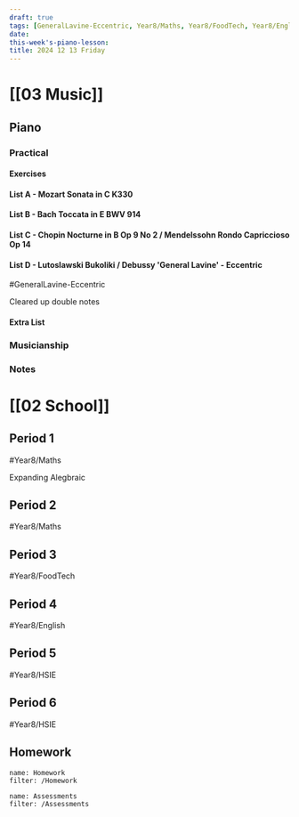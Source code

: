 ```yaml
---
draft: true
tags: [GeneralLavine-Eccentric, Year8/Maths, Year8/FoodTech, Year8/English, Year8/HSIE]
date: 
this-week's-piano-lesson: 
title: 2024 12 13 Friday
---
```


# [[03 Music]]

## Piano

### Practical

#### Exercises

#### List A - Mozart Sonata in C K330

#### List B - Bach Toccata in E BWV 914

#### List C - Chopin Nocturne in B Op 9 No 2 / Mendelssohn Rondo Capriccioso Op 14

#### List D - Lutoslawski Bukoliki / Debussy 'General Lavine' - Eccentric

#GeneralLavine-Eccentric

Cleared up double notes

#### Extra List

### Musicianship

### Notes

# [[02 School]]

## Period 1

#Year8/Maths

Expanding Alegbraic

## Period 2

#Year8/Maths

## Period 3

#Year8/FoodTech

## Period 4

#Year8/English

## Period 5

#Year8/HSIE

## Period 6

#Year8/HSIE

## Homework

```todoist
name: Homework
filter: /Homework
```

```todoist
name: Assessments
filter: /Assessments
```
